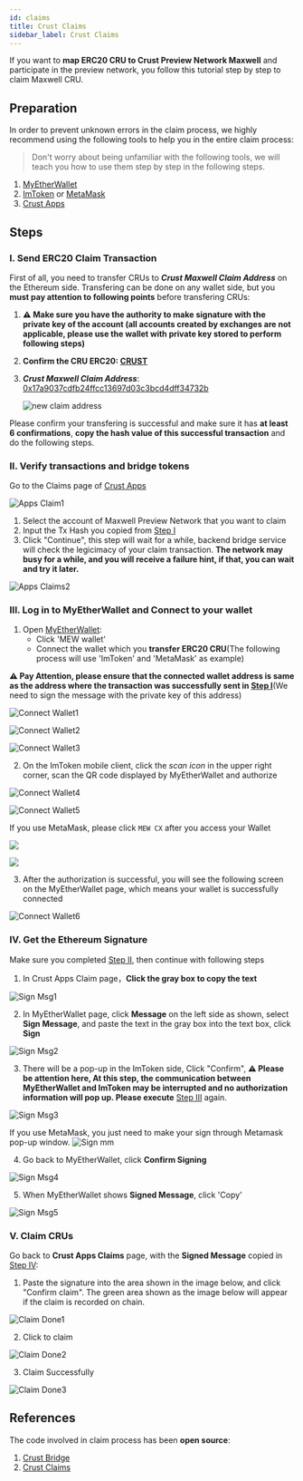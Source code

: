 ```yaml
---
id: claims
title: Crust Claims
sidebar_label: Crust Claims
---
```


If you want to **map ERC20 CRU to Crust Preview Network Maxwell** and participate in the preview network, you follow this tutorial step by step to claim Maxwell CRU.

## Preparation

In order to prevent unknown errors in the claim process, we highly recommend using the following tools to help you in the entire claim process:

> Don't worry about being unfamiliar with the following tools, we will teach you how to use them step by step in the following steps.

1. [MyEtherWallet](https://www.myetherwallet.com/interface/dashboard)
2. [ImToken](https://token.im/) or [MetaMask](https://metamask.io/)
3. [Crust Apps](https://apps.crust.network/)

## Steps

### I. Send ERC20 Claim Transaction

First of all, you need to transfer CRUs to ***Crust Maxwell Claim Address*** on the Ethereum side. Transfering can be done on any wallet side, but you **must pay attention to following points** before transfering CRUs:

1. **⚠️ Make sure you have the authority to make signature with the private key of the account (all accounts created by exchanges are not applicable, please use the wallet with private key stored to perform following steps)**
2. **Confirm the CRU ERC20: [CRUST](https://etherscan.io/token/0x32a7C02e79c4ea1008dD6564b35F131428673c41)**
3. ***Crust Maxwell Claim Address***: [0x17a9037cdfb24ffcc13697d03c3bcd4dff34732b](https://etherscan.io/address/0x17a9037cdfb24ffcc13697d03c3bcd4dff34732b)

   ![new claim address](assets/claims/new_claim_addr.png)

Please confirm your transfering is successful and make sure it has **at least 6 confirmations**, **copy the hash value of this successful transaction** and do the following steps.

### II. Verify transactions and bridge tokens

Go to the Claims page of [Crust Apps](https://apps.crust.network/#/claims)

![Apps Claim1](assets/claims/apps_claims1.png)

1. Select the account of Maxwell Preview Network that you want to claim
2. Input the Tx Hash you copied from  [Step I](#i-send-erc20-claim-transaction)
3. Click "Continue", this step will wait for a while, backend bridge service will check the legicimacy of your claim transaction. **The network may busy for a while, and you will receive a failure hint, if that, you can wait and try it later.**

![Apps Claims2](assets/claims/apps_claims2.png)

### III. Log in to MyEtherWallet and Connect to your wallet

1. Open [MyEtherWallet](https://www.myetherwallet.com/access-my-wallet):
    - Click 'MEW wallet'
    - Connect the wallet which you **transfer ERC20 CRU**(The following process will use 'ImToken' and 'MetaMask' as example)

**⚠️ Pay Attention, please ensure that the connected wallet address is same as the address where the transaction was successfully sent in [Step I](#i-send-erc20-claim-transaction)**(We need to sign the message with the private key of this address)

![Connect Wallet1](assets/claims/connect_wallet1.jpg)

![Connect Wallet2](assets/claims/connect_wallet2.jpg)

![Connect Wallet3](assets/claims/connect_wallet3.png)

2. On the ImToken mobile client, click the *scan icon* in the upper right corner, scan the QR code displayed by MyEtherWallet and authorize

![Connect Wallet4](https://crust-data.oss-cn-shanghai.aliyuncs.com/wiki/general/main.jpeg)

![Connect Wallet5](https://crust-data.oss-cn-shanghai.aliyuncs.com/wiki/general/allow.jpeg)

If you use MetaMask, please click `MEW CX` after you access your Wallet

![](https://crust-data.oss-cn-shanghai.aliyuncs.com/wiki/general/connect_mm.jpeg)

![](https://crust-data.oss-cn-shanghai.aliyuncs.com/wiki/general/connected.jpg)


3. After the authorization is successful, you will see the following screen on the MyEtherWallet page, which means your wallet is successfully connected

![Connect Wallet6](assets/claims/connect_wallet6.jpg)

### IV. Get the Ethereum Signature

Make sure you completed [Step II](#ii-verify-transactions-and-bridge-tokens), then continue with following steps

1. In Crust Apps Claim page，**Click the gray box to copy the text**

![Sign Msg1](assets/claims/sign_msg1.jpg)

2. In MyEtherWallet page, click **Message** on the left side as shown, select **Sign Message**, and paste the text in the gray box into the text box, click **Sign**

![Sign Msg2](assets/claims/sign_msg2.png)

3. There will be a pop-up in the ImToken side, Click "Confirm", **⚠️ Please be attention here, At this step, the communication between MyEtherWallet and ImToken may be interrupted and no authorization information will pop up. Please execute** [Step III](#iii-log-in-to-myetherwallet-and-connect-to-your-wallet) again.

![Sign Msg3](https://crust-data.oss-cn-shanghai.aliyuncs.com/wiki/general/confirm.jpeg)

If you use MetaMask, you just need to make your sign through Metamask pop-up window.
![Sign mm](https://crust-data.oss-cn-shanghai.aliyuncs.com/wiki/general/mm_sig.jpg)

4. Go back to MyEtherWallet, click **Confirm Signing**

![Sign Msg4](assets/claims/sign_msg4.jpg)

5. When MyEtherWallet shows **Signed Message**, click 'Copy'

![Sign Msg5](assets/claims/sign_msg5.jpg)

### V. Claim CRUs

Go back to **Crust Apps Claims** page, with the **Signed Message** copied in [Step IV](#iv-get-the-ethereum-signature):

1. Paste the signature into the area shown in the image below, and click "Confirm claim". The green area shown as the image below will appear if the claim is recorded on chain.

![Claim Done1](assets/claims/claim_done1.jpg)

2. Click to claim

![Claim Done2](assets/claims/claim_done2.jpg)

3. Claim Successfully

![Claim Done3](assets/claims/claim_done3.jpg)

## References

The code involved in claim process has been **open source**:

1. [Crust Bridge](https://github.com/decloudf/crust-bridge)
2. [Crust Claims](https://github.com/crustio/crust/tree/master/cstrml/claims)
